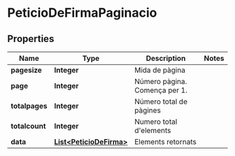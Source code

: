 # PeticioDeFirmaPaginacio

## Properties
Name | Type | Description | Notes
------------ | ------------- | ------------- | -------------
**pagesize** | **Integer** | Mida de pàgina | 
**page** | **Integer** | Número pàgina. Comença per 1. | 
**totalpages** | **Integer** | Número total de pàgines | 
**totalcount** | **Integer** | Numero total d&#x27;elements | 
**data** | [**List&lt;PeticioDeFirma&gt;**](PeticioDeFirma.md) | Elements retornats | 
